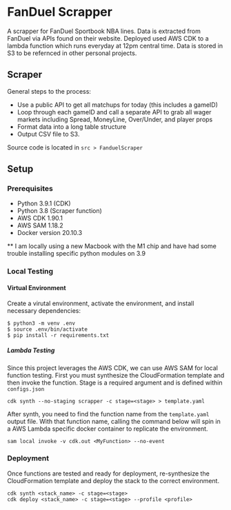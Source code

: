 # FanDuel Scrapper 

 A scrapper for FanDuel Sportbook NBA lines.  Data is extracted from FanDuel via APIs found on their website.  Deployed used AWS CDK to a lambda function which runs everyday at 12pm central time.  Data is stored in S3 to be refernced in other personal projects.

## Scraper
General steps to the process:
* Use a public API to get all matchups for today (this includes a gameID)
* Loop through each gameID and call a separate API to grab all wager markets including Spread, MoneyLine, Over/Under, and player props
* Format data into a long table structure 
* Output CSV file to S3.

Source code is located in `src > FanduelScraper`

## Setup
### Prerequisites
* Python 3.9.1 (CDK)
* Python 3.8 (Scraper function)
* AWS CDK 1.90.1
* AWS SAM 1.18.2
* Docker version 20.10.3

** I am locally using a new Macbook with the M1 chip and have had some trouble installing specific python modules on 3.9

### Local Testing 

#### Virtual Environment
Create a virutal environment, activate the environment, and install necessary dependencies:

```
$ python3 -m venv .env
$ source .env/bin/activate
$ pip install -r requirements.txt
```

##### Lambda Testing
Since this project leverages the AWS CDK, we can use AWS SAM for local function testing.  First you must synthesize the CloudFormation template and then invoke the function. Stage is a required argument and is defined within `configs.json`
```
cdk synth --no-staging scrapper -c stage=<stage> > template.yaml
```
After synth, you need to find the function name from the `template.yaml` output file.  With that function name, calling the command below will spin in a AWS Lambda specific docker container to replicate the environment.  
```
sam local invoke -v cdk.out <MyFunction> --no-event 
```

### Deployment
Once functions are tested and ready for deployment, re-synthesize the CloudFormation template and deploy the stack to the correct environment.
```
cdk synth <stack_name> -c stage=<stage>
cdk deploy <stack_name> -c stage=<stage> --profile <profile>
```
